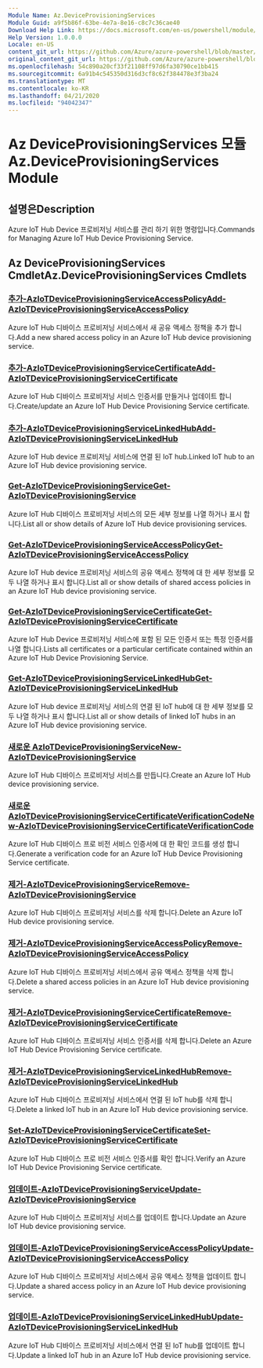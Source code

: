 ```yaml
---
Module Name: Az.DeviceProvisioningServices
Module Guid: a9f5b86f-63be-4e7a-8e16-c8c7c36cae40
Download Help Link: https://docs.microsoft.com/en-us/powershell/module/az.deviceprovisioningservices
Help Version: 1.0.0.0
Locale: en-US
content_git_url: https://github.com/Azure/azure-powershell/blob/master/src/DeviceProvisioningServices/DeviceProvisioningServices/help/Az.DeviceProvisioningServices.md
original_content_git_url: https://github.com/Azure/azure-powershell/blob/master/src/DeviceProvisioningServices/DeviceProvisioningServices/help/Az.DeviceProvisioningServices.md
ms.openlocfilehash: 54c890a20cf33f21108ff97d6fa30790ce1bb415
ms.sourcegitcommit: 6a91b4c545350d316d3cf8c62f384478e3f3ba24
ms.translationtype: MT
ms.contentlocale: ko-KR
ms.lasthandoff: 04/21/2020
ms.locfileid: "94042347"
---
```

# <span data-ttu-id="1b9df-101">Az DeviceProvisioningServices 모듈</span><span class="sxs-lookup"><span data-stu-id="1b9df-101">Az.DeviceProvisioningServices Module</span></span>
## <span data-ttu-id="1b9df-102">설명은</span><span class="sxs-lookup"><span data-stu-id="1b9df-102">Description</span></span>
<span data-ttu-id="1b9df-103">Azure IoT Hub Device 프로비저닝 서비스를 관리 하기 위한 명령입니다.</span><span class="sxs-lookup"><span data-stu-id="1b9df-103">Commands for Managing Azure IoT Hub Device Provisioning Service.</span></span>

## <span data-ttu-id="1b9df-104">Az DeviceProvisioningServices Cmdlet</span><span class="sxs-lookup"><span data-stu-id="1b9df-104">Az.DeviceProvisioningServices Cmdlets</span></span>
### [<span data-ttu-id="1b9df-105">추가-AzIoTDeviceProvisioningServiceAccessPolicy</span><span class="sxs-lookup"><span data-stu-id="1b9df-105">Add-AzIoTDeviceProvisioningServiceAccessPolicy</span></span>](Add-AzIoTDeviceProvisioningServiceAccessPolicy.md)
<span data-ttu-id="1b9df-106">Azure IoT Hub 디바이스 프로비저닝 서비스에서 새 공유 액세스 정책을 추가 합니다.</span><span class="sxs-lookup"><span data-stu-id="1b9df-106">Add a new shared access policy in an Azure IoT Hub device provisioning service.</span></span>

### [<span data-ttu-id="1b9df-107">추가-AzIoTDeviceProvisioningServiceCertificate</span><span class="sxs-lookup"><span data-stu-id="1b9df-107">Add-AzIoTDeviceProvisioningServiceCertificate</span></span>](Add-AzIoTDeviceProvisioningServiceCertificate.md)
<span data-ttu-id="1b9df-108">Azure IoT Hub 디바이스 프로비저닝 서비스 인증서를 만들거나 업데이트 합니다.</span><span class="sxs-lookup"><span data-stu-id="1b9df-108">Create/update an Azure IoT Hub Device Provisioning Service certificate.</span></span>

### [<span data-ttu-id="1b9df-109">추가-AzIoTDeviceProvisioningServiceLinkedHub</span><span class="sxs-lookup"><span data-stu-id="1b9df-109">Add-AzIoTDeviceProvisioningServiceLinkedHub</span></span>](Add-AzIoTDeviceProvisioningServiceLinkedHub.md)
<span data-ttu-id="1b9df-110">Azure IoT Hub device 프로비저닝 서비스에 연결 된 IoT hub.</span><span class="sxs-lookup"><span data-stu-id="1b9df-110">Linked IoT hub to an Azure IoT Hub device provisioning service.</span></span>

### [<span data-ttu-id="1b9df-111">Get-AzIoTDeviceProvisioningService</span><span class="sxs-lookup"><span data-stu-id="1b9df-111">Get-AzIoTDeviceProvisioningService</span></span>](Get-AzIoTDeviceProvisioningService.md)
<span data-ttu-id="1b9df-112">Azure IoT Hub 디바이스 프로비저닝 서비스의 모든 세부 정보를 나열 하거나 표시 합니다.</span><span class="sxs-lookup"><span data-stu-id="1b9df-112">List all or show details of Azure IoT Hub device provisioning services.</span></span>

### [<span data-ttu-id="1b9df-113">Get-AzIoTDeviceProvisioningServiceAccessPolicy</span><span class="sxs-lookup"><span data-stu-id="1b9df-113">Get-AzIoTDeviceProvisioningServiceAccessPolicy</span></span>](Get-AzIoTDeviceProvisioningServiceAccessPolicy.md)
<span data-ttu-id="1b9df-114">Azure IoT Hub device 프로비저닝 서비스의 공유 액세스 정책에 대 한 세부 정보를 모두 나열 하거나 표시 합니다.</span><span class="sxs-lookup"><span data-stu-id="1b9df-114">List all or show details of shared access policies in an Azure IoT Hub device provisioning service.</span></span>

### [<span data-ttu-id="1b9df-115">Get-AzIoTDeviceProvisioningServiceCertificate</span><span class="sxs-lookup"><span data-stu-id="1b9df-115">Get-AzIoTDeviceProvisioningServiceCertificate</span></span>](Get-AzIoTDeviceProvisioningServiceCertificate.md)
<span data-ttu-id="1b9df-116">Azure IoT Hub Device 프로비저닝 서비스에 포함 된 모든 인증서 또는 특정 인증서를 나열 합니다.</span><span class="sxs-lookup"><span data-stu-id="1b9df-116">Lists all certificates or a particular certificate contained within an Azure IoT Hub Device Provisioning Service.</span></span>

### [<span data-ttu-id="1b9df-117">Get-AzIoTDeviceProvisioningServiceLinkedHub</span><span class="sxs-lookup"><span data-stu-id="1b9df-117">Get-AzIoTDeviceProvisioningServiceLinkedHub</span></span>](Get-AzIoTDeviceProvisioningServiceLinkedHub.md)
<span data-ttu-id="1b9df-118">Azure IoT Hub device 프로비저닝 서비스의 연결 된 IoT hub에 대 한 세부 정보를 모두 나열 하거나 표시 합니다.</span><span class="sxs-lookup"><span data-stu-id="1b9df-118">List all or show details of linked IoT hubs in an Azure IoT Hub device provisioning service.</span></span>

### [<span data-ttu-id="1b9df-119">새로운 AzIoTDeviceProvisioningService</span><span class="sxs-lookup"><span data-stu-id="1b9df-119">New-AzIoTDeviceProvisioningService</span></span>](New-AzIoTDeviceProvisioningService.md)
<span data-ttu-id="1b9df-120">Azure IoT Hub 디바이스 프로비저닝 서비스를 만듭니다.</span><span class="sxs-lookup"><span data-stu-id="1b9df-120">Create an Azure IoT Hub device provisioning service.</span></span>

### [<span data-ttu-id="1b9df-121">새로운 AzIoTDeviceProvisioningServiceCertificateVerificationCode</span><span class="sxs-lookup"><span data-stu-id="1b9df-121">New-AzIoTDeviceProvisioningServiceCertificateVerificationCode</span></span>](New-AzIoTDeviceProvisioningServiceCertificateVerificationCode.md)
<span data-ttu-id="1b9df-122">Azure IoT Hub 디바이스 프로 비전 서비스 인증서에 대 한 확인 코드를 생성 합니다.</span><span class="sxs-lookup"><span data-stu-id="1b9df-122">Generate a verification code for an Azure IoT Hub Device Provisioning Service certificate.</span></span>

### [<span data-ttu-id="1b9df-123">제거-AzIoTDeviceProvisioningService</span><span class="sxs-lookup"><span data-stu-id="1b9df-123">Remove-AzIoTDeviceProvisioningService</span></span>](Remove-AzIoTDeviceProvisioningService.md)
<span data-ttu-id="1b9df-124">Azure IoT Hub 디바이스 프로비저닝 서비스를 삭제 합니다.</span><span class="sxs-lookup"><span data-stu-id="1b9df-124">Delete an Azure IoT Hub device provisioning service.</span></span>

### [<span data-ttu-id="1b9df-125">제거-AzIoTDeviceProvisioningServiceAccessPolicy</span><span class="sxs-lookup"><span data-stu-id="1b9df-125">Remove-AzIoTDeviceProvisioningServiceAccessPolicy</span></span>](Remove-AzIoTDeviceProvisioningServiceAccessPolicy.md)
<span data-ttu-id="1b9df-126">Azure IoT Hub 디바이스 프로비저닝 서비스에서 공유 액세스 정책을 삭제 합니다.</span><span class="sxs-lookup"><span data-stu-id="1b9df-126">Delete a shared access policies in an Azure IoT Hub device provisioning service.</span></span>

### [<span data-ttu-id="1b9df-127">제거-AzIoTDeviceProvisioningServiceCertificate</span><span class="sxs-lookup"><span data-stu-id="1b9df-127">Remove-AzIoTDeviceProvisioningServiceCertificate</span></span>](Remove-AzIoTDeviceProvisioningServiceCertificate.md)
<span data-ttu-id="1b9df-128">Azure IoT Hub 디바이스 프로비저닝 서비스 인증서를 삭제 합니다.</span><span class="sxs-lookup"><span data-stu-id="1b9df-128">Delete an Azure IoT Hub Device Provisioning Service certificate.</span></span>

### [<span data-ttu-id="1b9df-129">제거-AzIoTDeviceProvisioningServiceLinkedHub</span><span class="sxs-lookup"><span data-stu-id="1b9df-129">Remove-AzIoTDeviceProvisioningServiceLinkedHub</span></span>](Remove-AzIoTDeviceProvisioningServiceLinkedHub.md)
<span data-ttu-id="1b9df-130">Azure IoT Hub 디바이스 프로비저닝 서비스에서 연결 된 IoT hub를 삭제 합니다.</span><span class="sxs-lookup"><span data-stu-id="1b9df-130">Delete a linked IoT hub in an Azure IoT Hub device provisioning service.</span></span>

### [<span data-ttu-id="1b9df-131">Set-AzIoTDeviceProvisioningServiceCertificate</span><span class="sxs-lookup"><span data-stu-id="1b9df-131">Set-AzIoTDeviceProvisioningServiceCertificate</span></span>](Set-AzIoTDeviceProvisioningServiceCertificate.md)
<span data-ttu-id="1b9df-132">Azure IoT Hub 디바이스 프로 비전 서비스 인증서를 확인 합니다.</span><span class="sxs-lookup"><span data-stu-id="1b9df-132">Verify an Azure IoT Hub Device Provisioning Service certificate.</span></span>

### [<span data-ttu-id="1b9df-133">업데이트-AzIoTDeviceProvisioningService</span><span class="sxs-lookup"><span data-stu-id="1b9df-133">Update-AzIoTDeviceProvisioningService</span></span>](Update-AzIoTDeviceProvisioningService.md)
<span data-ttu-id="1b9df-134">Azure IoT Hub 디바이스 프로비저닝 서비스를 업데이트 합니다.</span><span class="sxs-lookup"><span data-stu-id="1b9df-134">Update an Azure IoT Hub device provisioning service.</span></span>

### [<span data-ttu-id="1b9df-135">업데이트-AzIoTDeviceProvisioningServiceAccessPolicy</span><span class="sxs-lookup"><span data-stu-id="1b9df-135">Update-AzIoTDeviceProvisioningServiceAccessPolicy</span></span>](Update-AzIoTDeviceProvisioningServiceAccessPolicy.md)
<span data-ttu-id="1b9df-136">Azure IoT Hub 디바이스 프로비저닝 서비스에서 공유 액세스 정책을 업데이트 합니다.</span><span class="sxs-lookup"><span data-stu-id="1b9df-136">Update a shared access policy in an Azure IoT Hub device provisioning service.</span></span>

### [<span data-ttu-id="1b9df-137">업데이트-AzIoTDeviceProvisioningServiceLinkedHub</span><span class="sxs-lookup"><span data-stu-id="1b9df-137">Update-AzIoTDeviceProvisioningServiceLinkedHub</span></span>](Update-AzIoTDeviceProvisioningServiceLinkedHub.md)
<span data-ttu-id="1b9df-138">Azure IoT Hub 디바이스 프로비저닝 서비스에서 연결 된 IoT hub를 업데이트 합니다.</span><span class="sxs-lookup"><span data-stu-id="1b9df-138">Update a linked IoT hub in an Azure IoT Hub device provisioning service.</span></span>

